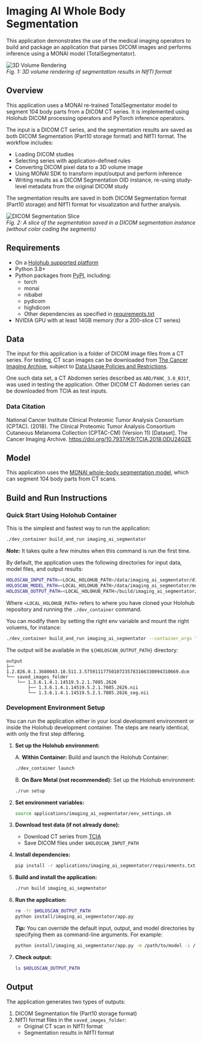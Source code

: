 # Imaging AI Whole Body Segmentation

This application demonstrates the use of the medical imaging operators to build and package an application that parses DICOM images and performs inference using a MONAI model (TotalSegmentator).

![3D Volume Rendering](resources/segments_3D.png)  
_Fig. 1: 3D volume rendering of segmentation results in NIfTI format_

## Overview

This application uses a MONAI re-trained TotalSegmentator model to segment 104 body parts from a DICOM CT series. It is implemented using Holohub DICOM processing operators and PyTorch inference operators.

The input is a DICOM CT series, and the segmentation results are saved as both DICOM Segmentation (Part10 storage format) and NIfTI format. The workflow includes:

- Loading DICOM studies
- Selecting series with application-defined rules
- Converting DICOM pixel data to a 3D volume image
- Using MONAI SDK to transform input/output and perform inference
- Writing results as a DICOM Segmentation OID instance, re-using study-level metadata from the original DICOM study

The segmentation results are saved in both DICOM Segmentation format (Part10 storage) and NIfTI format for visualization and further analysis.

![DICOM Segmentation Slice](resources/segments_DICOM_slice.png)  
_Fig. 2: A slice of the segmentation saved in a DICOM segmentation instance (without color coding the segments)_

## Requirements

- On a [Holohub supported platform](../../README.md#supported-platforms)
- Python 3.8+
- Python packages from [PyPI](https://pypi.org), including:
  - torch
  - monai
  - nibabel
  - pydicom
  - highdicom
  - Other dependencies as specified in [requirements.txt](./requirements.txt)
- NVIDIA GPU with at least 14GB memory (for a 200-slice CT series)

## Data

The input for this application is a folder of DICOM image files from a CT series. For testing, CT scan images can be downloaded from [The Cancer Imaging Archive](https://nbia.cancerimagingarchive.net/nbia-search/), subject to [Data Usage Policies and Restrictions](https://www.cancerimagingarchive.net/data-usage-policies-and-restrictions/).

One such data set, a CT Abdomen series described as `ABD/PANC_3.0_B31f`, was used in testing the application. Other DICOM CT Abdomen series can be downloaded from TCIA as test inputs.

### Data Citation

National Cancer Institute Clinical Proteomic Tumor Analysis Consortium (CPTAC). (2018). The Clinical Proteomic Tumor Analysis Consortium Cutaneous Melanoma Collection (CPTAC-CM) (Version 11) [Dataset]. The Cancer Imaging Archive. <https://doi.org/10.7937/K9/TCIA.2018.ODU24GZE>

## Model

This application uses the [MONAI whole-body segmentation model](https://github.com/Project-MONAI/model-zoo/tree/dev/models/wholeBody_ct_segmentation), which can segment 104 body parts from CT scans.

## Build and Run Instructions

### Quick Start Using Holohub Container

This is the simplest and fastest way to run the application:

```bash
./dev_container build_and_run imaging_ai_segmentator
```

**_Note:_** It takes quite a few minutes when this command is run the first time.

By default, the application uses the following directories for input data, model files, and output results:

```bash
HOLOSCAN_INPUT_PATH=<LOCAL_HOLOHUB_PATH>/data/imaging_ai_segmentator/dicom
HOLOSCAN_MODEL_PATH=<LOCAL_HOLOHUB_PATH>/data/imaging_ai_segmentator/models
HOLOSCAN_OUTPUT_PATH=<LOCAL_HOLOHUB_PATH>/build/imaging_ai_segmentator/output
```

Where `<LOCAL_HOLOHUB_PATH>` refers to where you have cloned your Holohub repository and running the `./dev_container` command.

You can modify them by setting the right env variable and mount the right voluems, for instance:

```bash
./dev_container build_and_run imaging_ai_segmentator --container_args "-v /local/output:/my_output -e HOLOSCAN_OUTPUT_PATH=/my_output"
```

The output will be available in the `${HOLOSCAN_OUTPUT_PATH}` directory:

```console
output
├── 1.2.826.0.1.3680043.10.511.3.57591117750107235783166330094310669.dcm
└── saved_images_folder
    └── 1.3.6.1.4.1.14519.5.2.1.7085.2626
        ├── 1.3.6.1.4.1.14519.5.2.1.7085.2626.nii
        └── 1.3.6.1.4.1.14519.5.2.1.7085.2626_seg.nii
```

### Development Environment Setup

You can run the application either in your local development environment or inside the Holohub development container. The steps are nearly identical, with only the first step differing.

1. **Set up the Holohub environment:**

   A. **Within Container:** Build and launch the Holohub Container:

   ```bash
   ./dev_container launch
   ```

   B. **On Bare Metal (not recommended):** Set up the Holohub environment:

   ```bash
   ./run setup
   ```

2. **Set environment variables:**

   ```bash
   source applications/imaging_ai_segmentator/env_settings.sh
   ```

3. **Download test data (if not already done):**
   - Download CT series from [TCIA](https://nbia.cancerimagingarchive.net/nbia-search/)
   - Save DICOM files under `$HOLOSCAN_INPUT_PATH`

4. **Install dependencies:**

   ```bash
   pip install -r applications/imaging_ai_segmentator/requirements.txt
   ```

5. **Build and install the application:**

   ```bash
   ./run build imaging_ai_segmentator
   ```

6. **Run the application:**

   ```bash
   rm -fr $HOLOSCAN_OUTPUT_PATH
   python install/imaging_ai_segmentator/app.py
   ```

   **_Tip:_**
   You can override the default input, output, and model directories by specifying them as command-line arguments. For example:

   ```bash
   python install/imaging_ai_segmentator/app.py -m /path/to/model -i /path/to/input -o /path/to/output
   ```

7. **Check output:**

    ```bash
    ls $HOLOSCAN_OUTPUT_PATH
    ```

## Output

The application generates two types of outputs:

1. DICOM Segmentation file (Part10 storage format)
2. NIfTI format files in the `saved_images_folder`:
   - Original CT scan in NIfTI format
   - Segmentation results in NIfTI format
